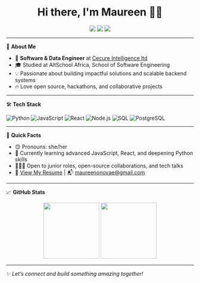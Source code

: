 <h1 align="center">Hi there, I'm Maureen 👋🏾</h1>
<p align="center">
  <a href="mailto:maureenonovae@gmail.com"><img src="https://img.shields.io/badge/Email-D14836?style=for-the-badge&logo=gmail&logoColor=white"/></a>
  <a href="https://www.linkedin.com/in/onovae/"><img src="https://img.shields.io/badge/LinkedIn-0A66C2?style=for-the-badge&logo=linkedin&logoColor=white"/></a>
  <a href="https://altschoolafrica.com/schools/engineering"><img src="https://img.shields.io/badge/AltSchool%20Africa-6773E5?style=for-the-badge"/></a>
</p>

---

🌟 **About Me**

- 🏢 **Software & Data Engineer** at [Cecure Intelligence ltd](https://www.cecureintell.com)
- 🎓 Studied at AltSchool Africa, School of Software Engineering 
- 💡 Passionate about building impactful solutions and scalable backend systems
- 🔥 Love open source, hackathons, and collaborative projects

---

🛠️ **Tech Stack**

![Python](https://img.shields.io/badge/-Python-3776AB?style=flat-square&logo=python&logoColor=white)
![JavaScript](https://img.shields.io/badge/-JavaScript-F7DF1E?style=flat-square&logo=javascript&logoColor=black)
![React](https://img.shields.io/badge/-React-61DAFB?style=flat-square&logo=react&logoColor=black)
![Node.js](https://img.shields.io/badge/-Node.js-339933?style=flat-square&logo=node.js&logoColor=white)
![SQL](https://img.shields.io/badge/-SQL-4479A1?style=flat-square&logo=postgresql&logoColor=white)
![PostgreSQL](https://img.shields.io/badge/-PostgreSQL-336791?style=flat-square&logo=postgresql&logoColor=white)

---

🚀 **Quick Facts**

- 😊 Pronouns: she/her
- 🌱 Currently learning advanced JavaScript, React, and deepening Python skills
- 👩🏾‍💻 Open to junior roles, open-source collaborations, and tech talks
- 📄 [View My Resume](https://hello.cv/sites/341362343194370048/preview) | 📬 maureenonovae@gmail.com

---

📈 **GitHub Stats**

<p align="center">
  <img src="https://github-readme-stats.vercel.app/api?username=Onovae&show_icons=true&theme=radical&hide_border=true" height="150"/>
  <img src="https://github-readme-stats.vercel.app/api/top-langs/?username=Onovae&layout=compact&theme=radical&hide_border=true" height="150"/>
</p>

---

✨ *Let’s connect and build something amazing together!*

